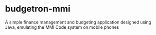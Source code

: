 # budgetron-mmi
A simple finance management and budgeting application designed using Java, emulating the MMI Code system on mobile phones
